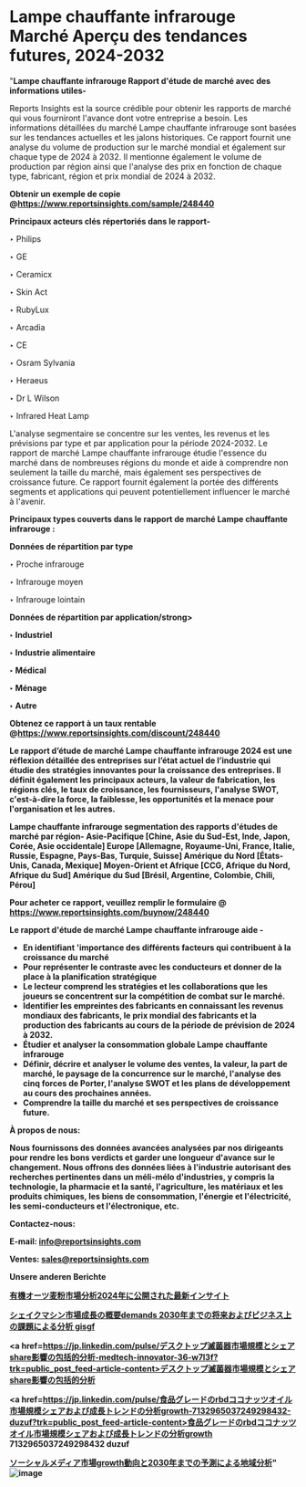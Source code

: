 # Lampe chauffante infrarouge Marché Aperçu des tendances futures, 2024-2032

"<strong>Lampe chauffante infrarouge Rapport d'étude de marché avec des informations utiles-</strong>

Reports Insights est la source crédible pour obtenir les rapports de marché qui vous fourniront l'avance dont votre entreprise a besoin. Les informations détaillées du marché Lampe chauffante infrarouge sont basées sur les tendances actuelles et les jalons historiques. Ce rapport fournit une analyse du volume de production sur le marché mondial et également sur chaque type de 2024 à 2032. Il mentionne également le volume de production par région ainsi que l'analyse des prix en fonction de chaque type, fabricant, région et prix mondial de 2024 à 2032.

<strong><b>Obtenir un exemple de copie @</b></strong><a href=https://www.reportsinsights.com/sample/248440><strong><b>https://www.reportsinsights.com/sample/248440</b></strong></a>

<b>Principaux acteurs clés répertoriés dans le rapport-</b>

<b> </b>‣ Philips

‣ GE

‣ Ceramicx

‣ Skin Act

‣ RubyLux

‣ Arcadia

‣ CE

‣ Osram Sylvania

‣ Heraeus

‣ Dr L Wilson

‣ Infrared Heat Lamp

L'analyse segmentaire se concentre sur les ventes, les revenus et les prévisions par type et par application pour la période 2024-2032. Le rapport de marché Lampe chauffante infrarouge étudie l'essence du marché dans de nombreuses régions du monde et aide à comprendre non seulement la taille du marché, mais également ses perspectives de croissance future. Ce rapport fournit également la portée des différents segments et applications qui peuvent potentiellement influencer le marché à l'avenir.

<strong>Principaux types couverts dans le rapport de marché Lampe chauffante infrarouge :</strong>

<strong>Données de répartition par type</strong>

‣ Proche infrarouge

‣ Infrarouge moyen

‣ Infrarouge lointain

<strong>Données de répartition par application/strong>

‣ Industriel

‣ Industrie alimentaire

‣ Médical

‣ Ménage

‣ Autre

<strong><b>Obtenez ce rapport à un taux rentable @</b></strong><a href=https://www.reportsinsights.com/discount/248440><strong><b>https://www.reportsinsights.com/discount/248440</b></strong></a>

Le rapport d’étude de marché Lampe chauffante infrarouge 2024 est une réflexion détaillée des entreprises sur l’état actuel de l’industrie qui étudie des stratégies innovantes pour la croissance des entreprises. Il définit également les principaux acteurs, la valeur de fabrication, les régions clés, le taux de croissance, les fournisseurs, l'analyse SWOT, c'est-à-dire la force, la faiblesse, les opportunités et la menace pour l'organisation et les autres.

<strong>Lampe chauffante infrarouge segmentation des rapports d'études de marché par région-</strong>
Asie-Pacifique [Chine, Asie du Sud-Est, Inde, Japon, Corée, Asie occidentale]
Europe [Allemagne, Royaume-Uni, France, Italie, Russie, Espagne, Pays-Bas, Turquie, Suisse]
Amérique du Nord [États-Unis, Canada, Mexique]
Moyen-Orient et Afrique [CCG, Afrique du Nord, Afrique du Sud]
Amérique du Sud [Brésil, Argentine, Colombie, Chili, Pérou]

<strong>Pour acheter ce rapport, veuillez remplir le formulaire @   <a href=https://www.reportsinsights.com/buynow/248440>https://www.reportsinsights.com/buynow/248440</a></strong>

<strong>Le rapport d'étude de marché Lampe chauffante infrarouge aide -</strong>
<ul>
  <li>En identifiant 'importance des différents facteurs qui contribuent à la croissance du marché</li>
  <li>Pour représenter le contraste avec les conducteurs et donner de la place à la planification stratégique</li>
  <li>Le lecteur comprend les stratégies et les collaborations que les joueurs se concentrent sur la compétition de combat sur le marché.</li>
  <li>Identifier les empreintes des fabricants en connaissant les revenus mondiaux des fabricants, le prix mondial des fabricants et la production des fabricants au cours de la période de prévision de 2024 à 2032.</li>
  <li>Étudier et analyser la consommation globale Lampe chauffante infrarouge</li>
  <li>Définir, décrire et analyser le volume des ventes, la valeur, la part de marché, le paysage de la concurrence sur le marché, l'analyse des cinq forces de Porter, l'analyse SWOT et les plans de développement au cours des prochaines années.</li>
  <li>Comprendre la taille du marché et ses perspectives de croissance future.</li>
</ul>
<strong>À propos de nous:</strong>

Nous fournissons des données avancées analysées par nos dirigeants pour rendre les bons verdicts et garder une longueur d'avance sur le changement. Nous offrons des données liées à l'industrie autorisant des recherches pertinentes dans un méli-mélo d'industries, y compris la technologie, la pharmacie et la santé, l'agriculture, les matériaux et les produits chimiques, les biens de consommation, l'énergie et l'électricité, les semi-conducteurs et l'électronique, etc.

<strong>Contactez-nous:</strong>

<strong>E-mail:</strong> <a href=mailto:info@reportsinsights.com>info@reportsinsights.com</a>

<strong>Ventes</strong>: <a href=mailto:sales@reportsinsights.com>sales@reportsinsights.com</a>

<strong>Unsere anderen Berichte</strong>

<a href=https://www.linkedin.com/pulse/有機オーツ麦粉市場分析2024年に公開された最新インサイト-reports-insights-expert-8rpte/>有機オーツ麦粉市場分析2024年に公開された最新インサイト</a>

<a href=https://www.linkedin.com/pulse/シェイクマシン市場成長の概要demands-2030年までの将来およびビジネス上の課題による分析-gisgf/>シェイクマシン市場成長の概要demands 2030年までの将来およびビジネス上の課題による分析 gisgf</a>

<a href=https://jp.linkedin.com/pulse/デスクトップ滅菌器市場規模とシェアshare影響の包括的分析-medtech-innovator-36-w7l3f?trk=public_post_feed-article-content>デスクトップ滅菌器市場規模とシェアshare影響の包括的分析</a>

<a href=https://jp.linkedin.com/pulse/食品グレードのrbdココナッツオイル市場規模シェアおよび成長トレンドの分析growth-7132965037249298432-duzuf?trk=public_post_feed-article-content>食品グレードのrbdココナッツオイル市場規模シェアおよび成長トレンドの分析growth 7132965037249298432 duzuf</a>

<a href=https://www.linkedin.com/pulse/ソーシャルメディア市場growth動向と2030年までの予測による地域分析-tribunal-analytics-360-jegjf/>ソーシャルメディア市場growth動向と2030年までの予測による地域分析</a>"
![image](https://github.com/daminid12/RIreport/assets/158430485/69d575f3-7cc5-4342-9e87-74d29b5e5e1c)
